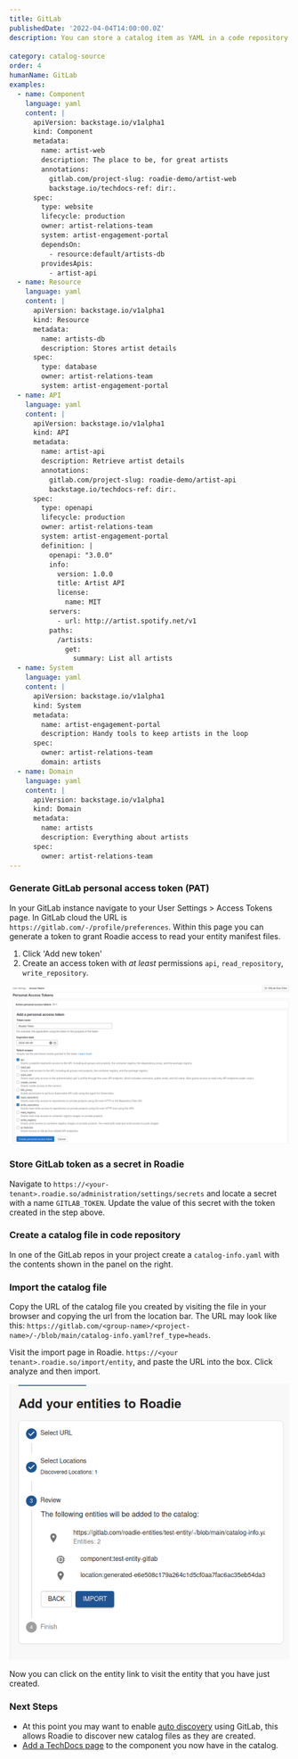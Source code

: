```yaml
---
title: GitLab
publishedDate: '2022-04-04T14:00:00.0Z'
description: You can store a catalog item as YAML in a code repository in GitLab and import it into the Roadie catalog.

category: catalog-source
order: 4
humanName: GitLab
examples:
  - name: Component
    language: yaml
    content: |
      apiVersion: backstage.io/v1alpha1
      kind: Component
      metadata:
        name: artist-web
        description: The place to be, for great artists
        annotations:
          gitlab.com/project-slug: roadie-demo/artist-web
          backstage.io/techdocs-ref: dir:.
      spec:
        type: website
        lifecycle: production
        owner: artist-relations-team
        system: artist-engagement-portal
        dependsOn:
          - resource:default/artists-db
        providesApis:
          - artist-api
  - name: Resource
    language: yaml
    content: |
      apiVersion: backstage.io/v1alpha1
      kind: Resource
      metadata:
        name: artists-db
        description: Stores artist details
      spec:
        type: database
        owner: artist-relations-team
        system: artist-engagement-portal
  - name: API
    language: yaml
    content: |
      apiVersion: backstage.io/v1alpha1
      kind: API
      metadata:
        name: artist-api
        description: Retrieve artist details
        annotations:
          gitlab.com/project-slug: roadie-demo/artist-api
          backstage.io/techdocs-ref: dir:.
      spec:
        type: openapi
        lifecycle: production
        owner: artist-relations-team
        system: artist-engagement-portal
        definition: |
          openapi: "3.0.0"
          info:
            version: 1.0.0
            title: Artist API
            license:
              name: MIT
          servers:
            - url: http://artist.spotify.net/v1
          paths:
            /artists:
              get:
                summary: List all artists
  - name: System
    language: yaml
    content: |
      apiVersion: backstage.io/v1alpha1
      kind: System
      metadata:
        name: artist-engagement-portal
        description: Handy tools to keep artists in the loop
      spec:
        owner: artist-relations-team
        domain: artists
  - name: Domain
    language: yaml
    content: |
      apiVersion: backstage.io/v1alpha1
      kind: Domain
      metadata:
        name: artists
        description: Everything about artists
      spec:
        owner: artist-relations-team
---
```


###  Generate GitLab personal access token (PAT)

In your GitLab instance navigate to your User Settings > Access Tokens page. In GitLab cloud the URL is `https://gitlab.com/-/profile/preferences`. Within this page you can generate a token to grant Roadie access to read your entity manifest files.

1. Click 'Add new token'
2. Create an access token with _at least_ permissions `api`, `read_repository`, `write_repository`.

![GitLab](./gitlab-token-opts.png)

### Store GitLab token as a secret in Roadie

Navigate to `https://<your-tenant>.roadie.so/administration/settings/secrets` and locate a secret with a name `GITLAB_TOKEN`. Update the value of this secret with the token created in the step above.

### Create a catalog file in code repository

In one of the GitLab repos in your project create a `catalog-info.yaml` with the contents shown in the panel on the right.

### Import the catalog file

Copy the URL of the catalog file you created by visiting the file in your browser and copying the url from the location bar. The URL may look like this: `https://gitlab.com/<group-name>/<project-name>/-/blob/main/catalog-info.yaml?ref_type=heads`.

Visit the import page in Roadie. `https://<your tenant>.roadie.so/import/entity`, and paste the URL into the box. Click analyze and then import.

![import.png](import.png)

Now you can click on the entity link to visit the entity that you have just created.

### Next Steps
* At this point you may want to enable [auto discovery](/docs/integrations/gitlab-provider/) using GitLab, this allows Roadie to discover new catalog files as they are created.
* [Add a TechDocs page](/docs/getting-started/technical-documentation/) to the component you now have in the catalog.
